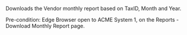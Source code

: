 Downloads the Vendor monthly report based on TaxID, Month and Year.

Pre-condition: Edge Browser open to ACME System 1, on the Reports - Download Monthly Report page. 
